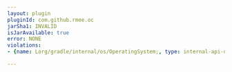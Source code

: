 ```yaml
---
layout: plugin
pluginId: com.github.rmee.oc
jarSha1: INVALID
isJarAvailable: true
error: NONE
violations:
- {name: Lorg/gradle/internal/os/OperatingSystem;, type: internal-api-usage}

---
```

